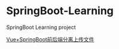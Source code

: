 # SpringBoot-Learning
SpringBoot Learning project

[Vue+SpringBoot前后端分离上传文件](https://github.com/LuoLiangDSGA/SpringBoot-Learning/tree/master/upload)